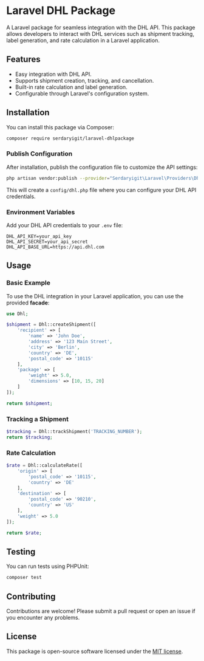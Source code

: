 
# **Laravel DHL Package**

A Laravel package for seamless integration with the DHL API. This package allows developers to interact with DHL services such as shipment tracking, label generation, and rate calculation in a Laravel application.

## **Features**

- Easy integration with DHL API.
- Supports shipment creation, tracking, and cancellation.
- Built-in rate calculation and label generation.
- Configurable through Laravel's configuration system.

## **Installation**

You can install this package via Composer:

```bash
composer require serdaryigit/laravel-dhlpackage
```

### **Publish Configuration**

After installation, publish the configuration file to customize the API settings:

```bash
php artisan vendor:publish --provider="Serdaryigit\Laravel\Providers\DhlServiceProvider"
```

This will create a `config/dhl.php` file where you can configure your DHL API credentials.

### **Environment Variables**

Add your DHL API credentials to your `.env` file:

```env
DHL_API_KEY=your_api_key
DHL_API_SECRET=your_api_secret
DHL_API_BASE_URL=https://api.dhl.com
```

## **Usage**

### **Basic Example**

To use the DHL integration in your Laravel application, you can use the provided **facade**:

```php
use Dhl;

$shipment = Dhl::createShipment([
    'recipient' => [
        'name' => 'John Doe',
        'address' => '123 Main Street',
        'city' => 'Berlin',
        'country' => 'DE',
        'postal_code' => '10115'
    ],
    'package' => [
        'weight' => 5.0,
        'dimensions' => [10, 15, 20]
    ]
]);

return $shipment;
```

### **Tracking a Shipment**

```php
$tracking = Dhl::trackShipment('TRACKING_NUMBER');
return $tracking;
```

### **Rate Calculation**

```php
$rate = Dhl::calculateRate([
    'origin' => [
        'postal_code' => '10115',
        'country' => 'DE'
    ],
    'destination' => [
        'postal_code' => '90210',
        'country' => 'US'
    ],
    'weight' => 5.0
]);

return $rate;
```

## **Testing**

You can run tests using PHPUnit:

```bash
composer test
```

## **Contributing**

Contributions are welcome! Please submit a pull request or open an issue if you encounter any problems.

## **License**

This package is open-source software licensed under the [MIT license](LICENSE).
